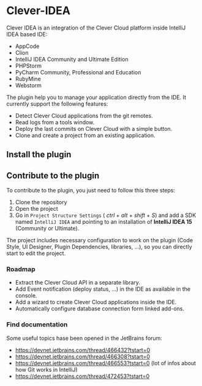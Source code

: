 # Clever-IDEA

Clever IDEA is an integration of the Clever Cloud platform inside IntelliJ IDEA based IDE:

* AppCode
* Clion
* IntelliJ IDEA Community and Ultimate Edition
* PHPStorm
* PyCharm Community, Professional and Education
* RubyMine
* Webstorm

The plugin help you to manage your application directly from the IDE. It currently support the following features:

* Detect Clever Cloud applications from the git remotes.
* Read logs from a tools window.
* Deploy the last commits on Clever Cloud with a simple button.
* Clone and create a project from an existing application.


## Install the plugin


## Contribute to the plugin

To contribute to the plugin, you just need to follow this three steps:

1. Clone the repository
2. Open the project
3. Go in `Project Structure Settings` ( *ctrl* + *alt* + *shift* + *S*) and add a SDK named `IntelliJ IDEA` and pointing to an
installation of **IntelliJ IDEA 15** (Community or Ultimate).

The project includes necessary configuration to work on the plugin (Code Style, UI Designer, Plugin Dependencies, libraries, ...), so you
can directly start to edit the project.

### Roadmap

- Extract the Clever Cloud API in a separate library.
- Add Event notification (deploy status, ...) in the IDE as available in the console.
- Add a wizard to create Clever Cloud applications inside the IDE.
- Automatically configure database connection form linked add-ons.

### Find documentation

Some useful topics hase been opened in the JetBrains forum:

- https://devnet.jetbrains.com/thread/466432?tstart=0
- https://devnet.jetbrains.com/thread/466308?tstart=0
- https://devnet.jetbrains.com/thread/466553?tstart=0 (lot of infos about how Git works in IntelliJ)
- https://devnet.jetbrains.com/thread/472453?tstart=0
